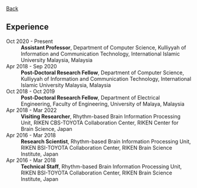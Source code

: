[Back](/index.md)

## Experience

<dl>
<dt>Oct 2020 - Present</dt>
    <dd><strong>Assistant Professor</strong>, Department of Computer Science, Kulliyyah of Information and Communication Technology, International Islamic University Malaysia, Malaysia</dd>
<dt>Apr 2018 - Sep 2020</dt>
    <dd><strong>Post-Doctoral Research Fellow</strong>, Department of Computer Science, Kulliyyah of Information and Communication Technology, International Islamic University Malaysia, Malaysia</dd>
<dt>Oct 2018 - Oct 2019</dt>
    <dd><strong>Post-Doctoral Research Fellow</strong>, Department of Electrical Engineering, Faculty of Engineering, University of Malaya, Malaysia</dd>
<dt>Apr 2018 - Mar 2022</dt>
    <dd><strong>Visiting Researcher</strong>, Rhythm-based Brain Information Processing Unit, RIKEN CBS-TOYOTA Collaboration Center, RIKEN Center for Brain Science, Japan</dd>
<dt>Apr 2016 - Mar 2018</dt>
    <dd><strong>Research Scientist</strong>, Rhythm-based Brain Information Processing Unit, RIKEN BSI-TOYOTA Collaboration Center, RIKEN Brain Science Institute, Japan</dd>
<dt>Apr 2016 - Mar 2018</dt>
    <dd><strong>Technical Staff</strong>, Rhythm-based Brain Information Processing Unit, RIKEN BSI-TOYOTA Collaboration Center, RIKEN Brain Science Institute, Japan</dd>
</dl>
